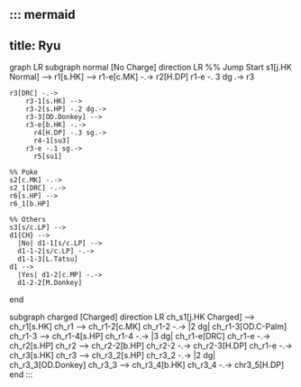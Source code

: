 ::: mermaid
---
title: Ryu
---
graph LR
 subgraph normal [No Charge]
    direction LR
    %% Jump Start
    s1[j.HK Normal] -->
        r1[s.HK] -->
        r1-e[c.MK] -.->
          r2[H.DP]
        r1-e -. 3 dg .->
          r3

    r3[DRC] -.->
        r3-1[s.HK] --> 
        r3-2[s.HP] -.2 dg.-> 
        r3-3[OD.Donkey] -->
        r3-e[b.HK] -.->
          r4[H.DP] -.3 sg.->
          r4-1[su3]
        r3-e -.1 sg.-> 
          r5[su1]

    %% Poke
    s2[c.MK] -.->
    s2_1[DRC] -.->
    r6[s.HP] -->
    r6_1[b.HP]

    %% Others
    s3[s/c.LP] -->
    d1{CH} -->
      |No| d1-1[s/c.LP] -->
      d1-1-2[s/c.LP] -.->
      d1-1-3[L.Tatsu]
    d1 -->
      |Yes| d1-2[c.MP] -.->
      d1-2-2[M.Donkey]
    
  end

  subgraph charged [Charged]
    direction LR
    ch_s1[j.HK Charged] --> ch_r1[s.HK]
    ch_r1 --> ch_r1-2[c.MK]
    ch_r1-2 -.-> |2 dg| ch_r1-3[OD.C-Palm]
    ch_r1-3 --> ch_r1-4[s.HP]
    ch_r1-4 -.-> |3 dg| ch_r1-e[DRC]
    ch_r1-e -.-> ch_r2[s.HP]
    ch_r2 --> ch_r2-2[b.HP]
    ch_r2-2 -.-> ch_r2-3[H.DP]
    ch_r1-e -.-> ch_r3[s.HK]
    ch_r3 --> ch_r3_2[s.HP]
    ch_r3_2 -.-> |2  dg| ch_r3_3[OD.Donkey]
    ch_r3_3 --> ch_r3_4[b.HK]
    ch_r3_4 -.-> chr3_5[H.DP]
  end
  :::